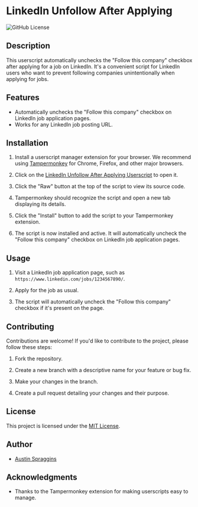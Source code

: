 # LinkedIn Unfollow After Applying

![GitHub License](https://img.shields.io/github/license/spragginsdesigns/LinkedIn-UnfollowCompany)

## Description

This userscript automatically unchecks the "Follow this company" checkbox after applying for a job on LinkedIn. It's a convenient script for LinkedIn users who want to prevent following companies unintentionally when applying for jobs.

## Features

- Automatically unchecks the "Follow this company" checkbox on LinkedIn job application pages.
- Works for any LinkedIn job posting URL.

## Installation

1. Install a userscript manager extension for your browser. We recommend using [Tampermonkey](https://www.tampermonkey.net/) for Chrome, Firefox, and other major browsers.

2. Click on the [LinkedIn Unfollow After Applying Userscript](userscript.js) to open it.

3. Click the "Raw" button at the top of the script to view its source code.

4. Tampermonkey should recognize the script and open a new tab displaying its details.

5. Click the "Install" button to add the script to your Tampermonkey extension.

6. The script is now installed and active. It will automatically uncheck the "Follow this company" checkbox on LinkedIn job application pages.

## Usage

1. Visit a LinkedIn job application page, such as `https://www.linkedin.com/jobs/1234567890/`.

2. Apply for the job as usual.

3. The script will automatically uncheck the "Follow this company" checkbox if it's present on the page.

## Contributing

Contributions are welcome! If you'd like to contribute to the project, please follow these steps:

1. Fork the repository.

2. Create a new branch with a descriptive name for your feature or bug fix.

3. Make your changes in the branch.

4. Create a pull request detailing your changes and their purpose.

## License

This project is licensed under the [MIT License](LICENSE).

## Author

- [Austin Spraggins](https://github.com/your-username)

## Acknowledgments

- Thanks to the Tampermonkey extension for making userscripts easy to manage.

